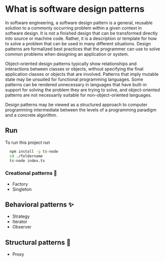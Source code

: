 # What is software design patterns

In software engineering, a software design pattern is a general, reusable solution to a commonly occurring problem within a given context in software design. It is not a finished design that can be transformed directly into source or machine code. Rather, it is a description or template for how to solve a problem that can be used in many different situations. Design patterns are formalized best practices that the programmer can use to solve common problems when designing an application or system.

Object-oriented design patterns typically show relationships and interactions between classes or objects, without specifying the final application classes or objects that are involved. Patterns that imply mutable state may be unsuited for functional programming languages. Some patterns can be rendered unnecessary in languages that have built-in support for solving the problem they are trying to solve, and object-oriented patterns are not necessarily suitable for non-object-oriented languages.

Design patterns may be viewed as a structured approach to computer programming intermediate between the levels of a programming paradigm and a concrete algorithm.

## Run

To run this project run

```bash
  npm install -g ts-node
  cd ./foldername
  ts-node index.ts
```

### Creational patterns 🌱

- Factory
- Singleton

## Behavioral patterns ✨

- Strategy
- Iterator
- Observer

## Structural patterns 🌟

- Proxy
